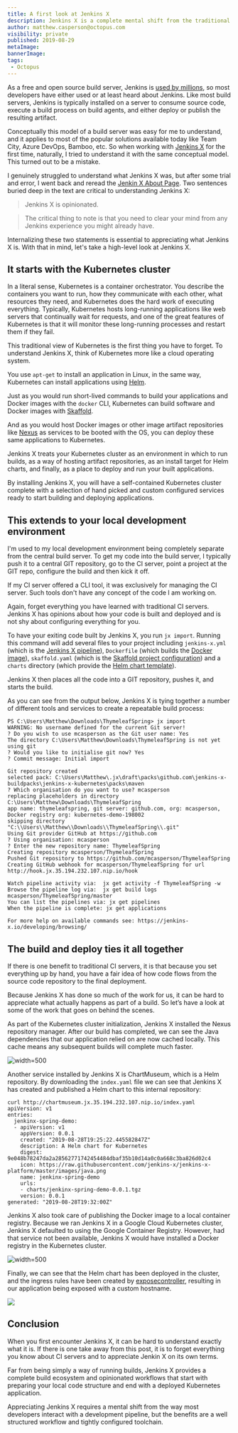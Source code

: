 ```yaml
---
title: A first look at Jenkins X
description: Jenkins X is a complete mental shift from the traditional role of a CI server. In this post, we take a high-level look at Jenkins X and highlight why you need to appreciate it on its own terms.
author: matthew.casperson@octopus.com
visibility: private
published: 2019-08-29
metaImage:
bannerImage:
tags:
 - Octopus
---
```


As a free and open source build server, Jenkins is [used by millions](https://www.cloudbees.com/press/jenkins-community-announces-record-growth-and-innovation-2017), so most developers have either used or at least heard about Jenkins. Like most build servers, Jenkins is typically installed on a server to consume source code, execute a build process on build agents, and either deploy or publish the resulting artifact.

Conceptually this model of a build server was easy for me to understand, and it applies to most of the popular solutions available today like Team City, Azure DevOps, Bamboo, etc. So when working with [Jenkins X](https://jenkins-x.io/about/) for the first time, naturally, I tried to understand it with the same conceptual model. This turned out to be a mistake.

I genuinely struggled to understand what Jenkins X was, but after some trial and error, I went back and reread the [Jenkin X About Page](https://jenkins-x.io/about/what/). Two sentences buried deep in the text are critical to understanding Jenkins X:

> Jenkins X is opinionated.

> The critical thing to note is that you need to clear your mind from any Jenkins experience you might already have.

Internalizing these two statements is essential to appreciating what Jenkins X is. With that in mind, let's take a high-level look at Jenkins X.

## It starts with the Kubernetes cluster

In a literal sense, Kubernetes is a container orchestrator. You describe the containers you want to run, how they communicate with each other, what resources they need, and Kubernetes does the hard work of executing everything. Typically, Kubernetes hosts long-running applications like web servers that continually wait for requests, and one of the great features of Kubernetes is that it will monitor these long-running processes and restart them if they fail.

This traditional view of Kubernetes is the first thing you have to forget. To understand Jenkins X, think of Kubernetes more like a cloud operating system.

You use `apt-get` to install an application in Linux, in the same way, Kubernetes can install applications using [Helm](https://helm.sh/).

Just as you would run short-lived commands to build your applications and Docker images with the `docker` CLI, Kubernetes can build software and Docker images with [Skaffold](https://github.com/GoogleContainerTools/skaffold).

And as you would host Docker images or other image artifact repositories like [Nexus](https://www.sonatype.com/nexus-repository-sonatype) as services to be booted with the OS, you can deploy these same applications to Kubernetes.

Jenkins X treats your Kubernetes cluster as an environment in which to run builds, as a way of hosting artifact repositories, as an install target for Helm charts, and finally, as a place to deploy and run your built applications.

By installing Jenkins X, you will have a self-contained Kubernetes cluster complete with a selection of hand picked and custom configured services ready to start building and deploying applications.

## This extends to your local development environment

I'm used to my local development environment being completely separate from the central build server. To get my code into the build server, I typically push it to a central GIT repository, go to the CI server, point a project at the GIT repo, configure the build and then kick it off.

If my CI server offered a CLI tool, it was exclusively for managing the CI server. Such tools don't have any concept of the code I am working on.

Again, forget everything you have learned with traditional CI servers. Jenkins X has opinions about how your code is built and deployed and is not shy about configuring everything for you.

To have your exiting code built by Jenkins X, you run `jx import`. Running this command will add several files to your project including `jenkins-x.yml` (which is the [Jenkins X pipeline](https://jenkins-x.io/architecture/jenkins-x-pipelines/)), `Dockerfile` (which builds the [Docker image](https://docs.docker.com/engine/reference/builder/)), `skaffold.yaml` (which is the [Skaffold project configuration](https://skaffold.dev/docs/references/yaml/)) and a `charts` directory (which provide the [Helm chart template](https://helm.sh/docs/chart_template_guide/)).

Jenkins X then places all the code into a GIT repository, pushes it, and starts the build.

As you can see from the output below, Jenkins X is tying together a number of different tools and services to create a repeatable build process:

```
PS C:\Users\Matthew\Downloads\ThymeleafSpring> jx import
WARNING: No username defined for the current Git server!
? Do you wish to use mcasperson as the Git user name: Yes
The directory C:\Users\Matthew\Downloads\ThymeleafSpring is not yet using git
? Would you like to initialise git now? Yes
? Commit message: Initial import

Git repository created
selected pack: C:\Users\Matthew\.jx\draft\packs\github.com\jenkins-x-buildpacks\jenkins-x-kubernetes\packs\maven
? Which organisation do you want to use? mcasperson
replacing placeholders in directory C:\Users\Matthew\Downloads\ThymeleafSpring
app name: thymeleafspring, git server: github.com, org: mcasperson, Docker registry org: kubernetes-demo-198002
skipping directory "C:\\Users\\Matthew\\Downloads\\ThymeleafSpring\\.git"
Using Git provider GitHub at https://github.com
? Using organisation: mcasperson
? Enter the new repository name: ThymeleafSpring
Creating repository mcasperson/ThymeleafSpring
Pushed Git repository to https://github.com/mcasperson/ThymeleafSpring
Creating GitHub webhook for mcasperson/ThymeleafSpring for url http://hook.jx.35.194.232.107.nip.io/hook

Watch pipeline activity via:  jx get activity -f ThymeleafSpring -w
Browse the pipeline log via:  jx get build logs mcasperson/ThymeleafSpring/master
You can list the pipelines via: jx get pipelines
When the pipeline is complete: jx get applications

For more help on available commands see: https://jenkins-x.io/developing/browsing/
```

## The build and deploy ties it all together

If there is one benefit to traditional CI servers, it is that because you set everything up by hand, you have a fair idea of how code flows from the source code repository to the final deployment.

Because Jenkins X has done so much of the work for us, it can be hard to appreciate what actually happens as part of a build. So let’s have a look at some of the work that goes on behind the scenes.

As part of the Kubernetes cluster initialization, Jenkins X installed the Nexus repository manager. After our build has completed, we can see the Java dependencies that our application relied on are now cached locally. This cache means any subsequent builds will complete much faster.

![](nexus.png "width=500")

Another service installed by Jenkins X is ChartMuseum, which is a Helm repository. By downloading the `index.yaml` file we can see that Jenkins X has created and published a Helm chart to this internal repository:

```
curl http://chartmuseum.jx.35.194.232.107.nip.io/index.yaml
apiVersion: v1
entries:
  jenkinx-spring-demo:
  - apiVersion: v1
    appVersion: 0.0.1
    created: "2019-08-28T19:25:22.445582847Z"
    description: A Helm chart for Kubernetes
    digest: 9e048b78247da2a28562771742454484dbaf35b10d14a0c0a668c3ba826d02c4
    icon: https://raw.githubusercontent.com/jenkins-x/jenkins-x-platform/master/images/java.png
    name: jenkinx-spring-demo
    urls:
    - charts/jenkinx-spring-demo-0.0.1.tgz
    version: 0.0.1
generated: "2019-08-28T19:32:00Z"
```

Jenkins X also took care of publishing the Docker image to a local container registry. Because we ran Jenkins X in a Google Cloud Kubernetes cluster, Jenkins X defaulted to using the Google Container Registry. However, had that service not been available, Jenkins X would have installed a Docker registry in the Kubernetes cluster.

![](container-registry.png "width=500")

Finally, we can see that the Helm chart has been deployed in the cluster, and the ingress rules have been created by [exposecontroller](https://jenkins-x.io/faq/technology/#whats-is-exposecontroller), resulting in our application being exposed with a custom hostname.

![](services.png)

## Conclusion

When you first encounter Jenkins X, it can be hard to understand exactly what it is. If there is one take away from this post, it is to forget everything you know about CI servers and to appreciate Jenkin X on its own terms.

Far from being simply a way of running builds, Jenkins X provides a complete build ecosystem and opinionated workflows that start with preparing your local code structure and end with a deployed Kubernetes application.

Appreciating Jenkins X requires a mental shift from the way most developers interact with a development pipeline, but the benefits are a well structured workflow and tightly configured toolchain.
